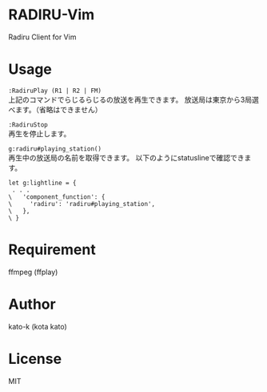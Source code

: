 # RADIRU-Vim

Radiru Client for Vim

# Usage

`:RadiruPlay (R1 | R2 | FM)`  
上記のコマンドでらじるらじるの放送を再生できます。
放送局は東京から3局選べます。（省略はできません）

`:RadiruStop`  
再生を停止します。

`g:radiru#playing_station()`  
再生中の放送局の名前を取得できます。
以下のようにstatuslineで確認できます。
```
let g:lightline = {
 . . .
\   'component_function': {
\     'radiru': 'radiru#playing_station',
\   },
\ }
```

# Requirement

ffmpeg (ffplay)

# Author

kato-k (kota kato)

# License

MIT
